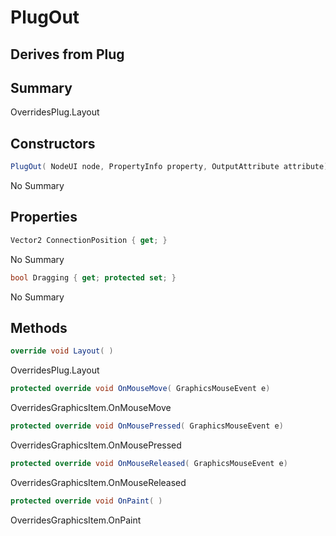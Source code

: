 # PlugOut

## Derives from Plug

## Summary

OverridesPlug.Layout
## Constructors

```c#
PlugOut( NodeUI node, PropertyInfo property, OutputAttribute attribute) 
```
No Summary
## Properties

```c#
Vector2 ConnectionPosition { get; } 
```
No Summary
```c#
bool Dragging { get; protected set; } 
```
No Summary
## Methods

```c#
override void Layout( ) 
```
OverridesPlug.Layout
```c#
protected override void OnMouseMove( GraphicsMouseEvent e) 
```
OverridesGraphicsItem.OnMouseMove
```c#
protected override void OnMousePressed( GraphicsMouseEvent e) 
```
OverridesGraphicsItem.OnMousePressed
```c#
protected override void OnMouseReleased( GraphicsMouseEvent e) 
```
OverridesGraphicsItem.OnMouseReleased
```c#
protected override void OnPaint( ) 
```
OverridesGraphicsItem.OnPaint
